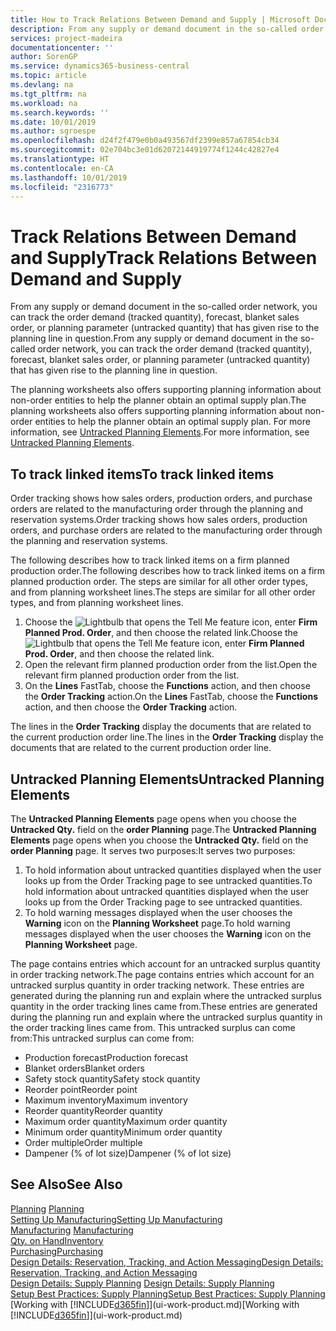 ```yaml
---
title: How to Track Relations Between Demand and Supply | Microsoft Docs
description: From any supply or demand document in the so-called order network, you can track the order demand (tracked quantity), forecast, blanket sales order, or planning parameter (untracked quantity) that has given rise to the planning line in question.
services: project-madeira
documentationcenter: ''
author: SorenGP
ms.service: dynamics365-business-central
ms.topic: article
ms.devlang: na
ms.tgt_pltfrm: na
ms.workload: na
ms.search.keywords: ''
ms.date: 10/01/2019
ms.author: sgroespe
ms.openlocfilehash: d24f2f479e0b0a493567df2399e857a67854cb34
ms.sourcegitcommit: 02e704bc3e01d62072144919774f1244c42827e4
ms.translationtype: HT
ms.contentlocale: en-CA
ms.lasthandoff: 10/01/2019
ms.locfileid: "2316773"
---
```

# <a name="track-relations-between-demand-and-supply"></a><span data-ttu-id="69794-103">Track Relations Between Demand and Supply</span><span class="sxs-lookup"><span data-stu-id="69794-103">Track Relations Between Demand and Supply</span></span>
<span data-ttu-id="69794-104">From any supply or demand document in the so-called order network, you can track the order demand (tracked quantity), forecast, blanket sales order, or planning parameter (untracked quantity) that has given rise to the planning line in question.</span><span class="sxs-lookup"><span data-stu-id="69794-104">From any supply or demand document in the so-called order network, you can track the order demand (tracked quantity), forecast, blanket sales order, or planning parameter (untracked quantity) that has given rise to the planning line in question.</span></span>

<span data-ttu-id="69794-105">The planning worksheets also offers supporting planning information about non-order entities to help the planner obtain an optimal supply plan.</span><span class="sxs-lookup"><span data-stu-id="69794-105">The planning worksheets also offers supporting planning information about non-order entities to help the planner obtain an optimal supply plan.</span></span> <span data-ttu-id="69794-106">For more information, see [Untracked Planning Elements](production-how-track-demand-supply.md#untracked-planning-elements).</span><span class="sxs-lookup"><span data-stu-id="69794-106">For more information, see [Untracked Planning Elements](production-how-track-demand-supply.md#untracked-planning-elements).</span></span>

## <a name="to-track-linked-items"></a><span data-ttu-id="69794-107">To track linked items</span><span class="sxs-lookup"><span data-stu-id="69794-107">To track linked items</span></span>
<span data-ttu-id="69794-108">Order tracking shows how sales orders, production orders, and purchase orders are related to the manufacturing order through the planning and reservation systems.</span><span class="sxs-lookup"><span data-stu-id="69794-108">Order tracking shows how sales orders, production orders, and purchase orders are related to the manufacturing order through the planning and reservation systems.</span></span>

<span data-ttu-id="69794-109">The following describes how to track linked items on a firm planned production order.</span><span class="sxs-lookup"><span data-stu-id="69794-109">The following describes how to track linked items on a firm planned production order.</span></span> <span data-ttu-id="69794-110">The steps are similar for all other order types, and from planning worksheet lines.</span><span class="sxs-lookup"><span data-stu-id="69794-110">The steps are similar for all other order types, and from planning worksheet lines.</span></span>

1. <span data-ttu-id="69794-111">Choose the ![Lightbulb that opens the Tell Me feature](media/ui-search/search_small.png "Tell me what you want to do") icon, enter **Firm Planned Prod. Order**, and then choose the related link.</span><span class="sxs-lookup"><span data-stu-id="69794-111">Choose the ![Lightbulb that opens the Tell Me feature](media/ui-search/search_small.png "Tell me what you want to do") icon, enter **Firm Planned Prod. Order**, and then choose the related link.</span></span>
2. <span data-ttu-id="69794-112">Open the relevant firm planned production order from the list.</span><span class="sxs-lookup"><span data-stu-id="69794-112">Open the relevant firm planned production order from the list.</span></span>
3. <span data-ttu-id="69794-113">On the **Lines** FastTab, choose the **Functions** action, and then choose the **Order Tracking** action.</span><span class="sxs-lookup"><span data-stu-id="69794-113">On the **Lines** FastTab, choose the **Functions** action, and then choose the **Order Tracking** action.</span></span>

<span data-ttu-id="69794-114">The lines in the **Order Tracking** display the documents that are related to the current production order line.</span><span class="sxs-lookup"><span data-stu-id="69794-114">The lines in the **Order Tracking** display the documents that are related to the current production order line.</span></span>

## <a name="untracked-planning-elements"></a><span data-ttu-id="69794-115">Untracked Planning Elements</span><span class="sxs-lookup"><span data-stu-id="69794-115">Untracked Planning Elements</span></span>
<span data-ttu-id="69794-116">The **Untracked Planning Elements** page opens when you choose the **Untracked Qty.** field on the **order Planning** page.</span><span class="sxs-lookup"><span data-stu-id="69794-116">The **Untracked Planning Elements** page opens when you choose the **Untracked Qty.** field on the **order Planning** page.</span></span> <span data-ttu-id="69794-117">It serves two purposes:</span><span class="sxs-lookup"><span data-stu-id="69794-117">It serves two purposes:</span></span>

1. <span data-ttu-id="69794-118">To hold information about untracked quantities displayed when the user looks up from the Order Tracking page to see untracked quantities.</span><span class="sxs-lookup"><span data-stu-id="69794-118">To hold information about untracked quantities displayed when the user looks up from the Order Tracking page to see untracked quantities.</span></span>
2. <span data-ttu-id="69794-119">To hold warning messages displayed when the user chooses the **Warning** icon on the **Planning Worksheet** page.</span><span class="sxs-lookup"><span data-stu-id="69794-119">To hold warning messages displayed when the user chooses the **Warning** icon on the **Planning Worksheet** page.</span></span>

<span data-ttu-id="69794-120">The page contains entries which account for an untracked surplus quantity in order tracking network.</span><span class="sxs-lookup"><span data-stu-id="69794-120">The page contains entries which account for an untracked surplus quantity in order tracking network.</span></span> <span data-ttu-id="69794-121">These entries are generated during the planning run and explain where the untracked surplus quantity in the order tracking lines came from.</span><span class="sxs-lookup"><span data-stu-id="69794-121">These entries are generated during the planning run and explain where the untracked surplus quantity in the order tracking lines came from.</span></span> <span data-ttu-id="69794-122">This untracked surplus can come from:</span><span class="sxs-lookup"><span data-stu-id="69794-122">This untracked surplus can come from:</span></span>

- <span data-ttu-id="69794-123">Production forecast</span><span class="sxs-lookup"><span data-stu-id="69794-123">Production forecast</span></span>
- <span data-ttu-id="69794-124">Blanket orders</span><span class="sxs-lookup"><span data-stu-id="69794-124">Blanket orders</span></span>
- <span data-ttu-id="69794-125">Safety stock quantity</span><span class="sxs-lookup"><span data-stu-id="69794-125">Safety stock quantity</span></span>
- <span data-ttu-id="69794-126">Reorder point</span><span class="sxs-lookup"><span data-stu-id="69794-126">Reorder point</span></span>
- <span data-ttu-id="69794-127">Maximum inventory</span><span class="sxs-lookup"><span data-stu-id="69794-127">Maximum inventory</span></span>
- <span data-ttu-id="69794-128">Reorder quantity</span><span class="sxs-lookup"><span data-stu-id="69794-128">Reorder quantity</span></span>
- <span data-ttu-id="69794-129">Maximum order quantity</span><span class="sxs-lookup"><span data-stu-id="69794-129">Maximum order quantity</span></span>
- <span data-ttu-id="69794-130">Minimum order quantity</span><span class="sxs-lookup"><span data-stu-id="69794-130">Minimum order quantity</span></span>
- <span data-ttu-id="69794-131">Order multiple</span><span class="sxs-lookup"><span data-stu-id="69794-131">Order multiple</span></span>
- <span data-ttu-id="69794-132">Dampener (% of lot size)</span><span class="sxs-lookup"><span data-stu-id="69794-132">Dampener (% of lot size)</span></span>

## <a name="see-also"></a><span data-ttu-id="69794-133">See Also</span><span class="sxs-lookup"><span data-stu-id="69794-133">See Also</span></span>  
<span data-ttu-id="69794-134">[Planning](production-planning.md) </span><span class="sxs-lookup"><span data-stu-id="69794-134">[Planning](production-planning.md) </span></span>  
[<span data-ttu-id="69794-135">Setting Up Manufacturing</span><span class="sxs-lookup"><span data-stu-id="69794-135">Setting Up Manufacturing</span></span>](production-configure-production-processes.md)  
<span data-ttu-id="69794-136">[Manufacturing](production-manage-manufacturing.md)  </span><span class="sxs-lookup"><span data-stu-id="69794-136">[Manufacturing](production-manage-manufacturing.md)  </span></span>  
[<span data-ttu-id="69794-137">Qty. on Hand</span><span class="sxs-lookup"><span data-stu-id="69794-137">Inventory</span></span>](inventory-manage-inventory.md)  
[<span data-ttu-id="69794-138">Purchasing</span><span class="sxs-lookup"><span data-stu-id="69794-138">Purchasing</span></span>](purchasing-manage-purchasing.md)  
[<span data-ttu-id="69794-139">Design Details: Reservation, Tracking, and Action Messaging</span><span class="sxs-lookup"><span data-stu-id="69794-139">Design Details: Reservation, Tracking, and Action Messaging</span></span>](design-details-reservation-order-tracking-and-action-messaging.md)  
<span data-ttu-id="69794-140">[Design Details: Supply Planning](design-details-supply-planning.md) </span><span class="sxs-lookup"><span data-stu-id="69794-140">[Design Details: Supply Planning](design-details-supply-planning.md) </span></span>  
[<span data-ttu-id="69794-141">Setup Best Practices: Supply Planning</span><span class="sxs-lookup"><span data-stu-id="69794-141">Setup Best Practices: Supply Planning</span></span>](setup-best-practices-supply-planning.md)  
<span data-ttu-id="69794-142">[Working with [!INCLUDE[d365fin](includes/d365fin_md.md)]](ui-work-product.md)</span><span class="sxs-lookup"><span data-stu-id="69794-142">[Working with [!INCLUDE[d365fin](includes/d365fin_md.md)]](ui-work-product.md)</span></span>
